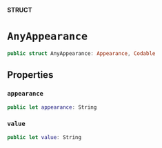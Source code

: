 **STRUCT**

# `AnyAppearance`

```swift
public struct AnyAppearance: Appearance, Codable
```

## Properties
### `appearance`

```swift
public let appearance: String
```

### `value`

```swift
public let value: String
```
